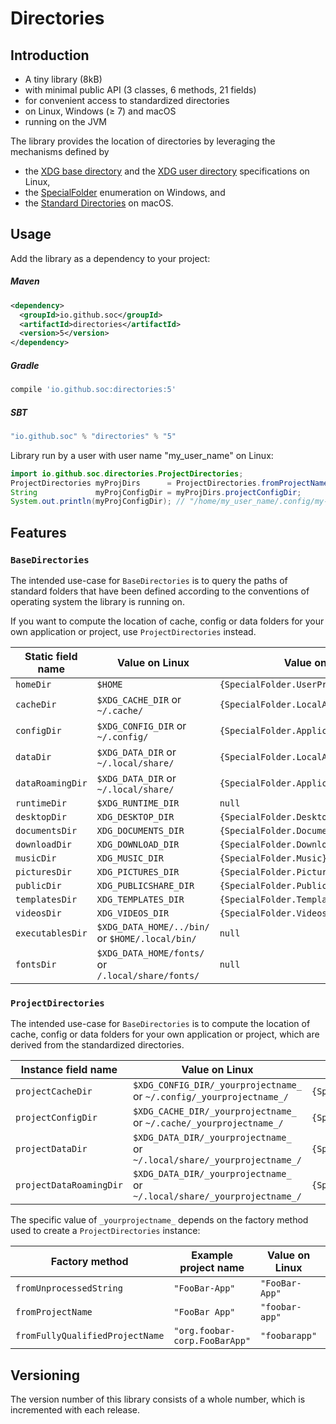 # Directories

## Introduction

- A tiny library (8kB)
- with minimal public API (3 classes, 6 methods, 21 fields)
- for convenient access to standardized directories
- on Linux, Windows (≥ 7) and macOS
- running on the JVM

The library provides the location of directories by leveraging the mechanisms defined by
- the [XDG base directory](https://standards.freedesktop.org/basedir-spec/basedir-spec-latest.html) and
  the [XDG user directory](https://www.freedesktop.org/wiki/Software/xdg-user-dirs/) specifications on Linux,
- the [SpecialFolder](https://msdn.microsoft.com/en-us/library/system.environment.specialfolder.aspx) enumeration on Windows, and
- the [Standard Directories](https://developer.apple.com/library/content/documentation/FileManagement/Conceptual/FileSystemProgrammingGuide/FileSystemOverview/FileSystemOverview.html#//apple_ref/doc/uid/TP40010672-CH2-SW6)
  on macOS.

## Usage

Add the library as a dependency to your project:

##### Maven
```xml
<dependency>
  <groupId>io.github.soc</groupId>
  <artifactId>directories</artifactId>
  <version>5</version>
</dependency>
```
##### Gradle
```groovy
compile 'io.github.soc:directories:5'
```

##### SBT
```scala
"io.github.soc" % "directories" % "5"
```


Library run by a user with user name "my_user_name" on Linux:

```java
import io.github.soc.directories.ProjectDirectories;
ProjectDirectories myProjDirs      = ProjectDirectories.fromProjectName("My Project");
String             myProjConfigDir = myProjDirs.projectConfigDir;
System.out.println(myProjConfigDir); // "/home/my_user_name/.config/my-project/"
```

## Features

### `BaseDirectories`

The intended use-case for `BaseDirectories` is to query the paths of standard folders
that have been defined according to the conventions of operating system the library is running on.

If you want to compute the location of cache, config or data folders for your own application or project, use `ProjectDirectories` instead. 

| Static field name | Value on Linux                                    | Value on Windows                              | Value on macOS                       |
| ----------------- | ------------------------------------------------- | --------------------------------------------- | ------------------------------------ |
| `homeDir`         | `$HOME`                                           | `{SpecialFolder.UserProfile}`                 | `$HOME`                              |
| `cacheDir`        | `$XDG_CACHE_DIR`  or `~/.cache/`                  | `{SpecialFolder.LocalApplicationData}/cache/` | `$HOME/Library/Caches/`              |
| `configDir`       | `$XDG_CONFIG_DIR` or `~/.config/`                 | `{SpecialFolder.ApplicationData}`             | `$HOME/Library/Preferences/`         |
| `dataDir`         | `$XDG_DATA_DIR`   or `~/.local/share/`            | `{SpecialFolder.LocalApplicationData}`        | `$HOME/Library/Application Support/` |
| `dataRoamingDir`  | `$XDG_DATA_DIR`   or `~/.local/share/`            | `{SpecialFolder.ApplicationData}`             | `$HOME/Library/Application Support/` |
| `runtimeDir`      | `$XDG_RUNTIME_DIR`                                | `null`                                        | `null`                               |
| `desktopDir`      | `XDG_DESKTOP_DIR`                                 | `{SpecialFolder.Desktop}`                     | `$HOME/Desktop/`                     |
| `documentsDir`    | `XDG_DOCUMENTS_DIR`                               | `{SpecialFolder.Documents}`                   | `$HOME/Documents/`                   |
| `downloadDir`     | `XDG_DOWNLOAD_DIR`                                | `{SpecialFolder.Downloads}`                   | `$HOME/Downloads/`                   |
| `musicDir`        | `XDG_MUSIC_DIR`                                   | `{SpecialFolder.Music}`                       | `$HOME/Music/`                       |
| `picturesDir`     | `XDG_PICTURES_DIR`                                | `{SpecialFolder.Pictures}`                    | `$HOME/Pictures/`                    |
| `publicDir`       | `XDG_PUBLICSHARE_DIR`                             | `{SpecialFolder.Public}`                      | `$HOME/Public/`                      |
| `templatesDir`    | `XDG_TEMPLATES_DIR`                               | `{SpecialFolder.Templates}`                   | `null`                               |
| `videosDir`       | `XDG_VIDEOS_DIR`                                  | `{SpecialFolder.Videos}`                      | `$HOME/Movies/`                      |
| `executablesDir`  | `$XDG_DATA_HOME/../bin/` or `$HOME/.local/bin/`   | `null`                                        | `$HOME/Applications/`                |
| `fontsDir`        | `$XDG_DATA_HOME/fonts/` or `/.local/share/fonts/` | `null`                                        | `$HOME/Library/Fonts/`               |

### `ProjectDirectories`

The intended use-case for `BaseDirectories` is to compute the location of cache, config or data folders for your own application or project,
which are derived from the standardized directories. 

| Instance field name     | Value on Linux                                                           | Value on Windows                                                | Value on macOS                                         |
| ----------------------- | ------------------------------------------------------------------------ | --------------------------------------------------------------- | ------------------------------------------------------ |
| `projectCacheDir`       | `$XDG_CONFIG_DIR/_yourprojectname_` or `~/.config/_yourprojectname_/`    | `{SpecialFolder.LocalApplicationData}/cache/_yourprojectname_/` | `$HOME/Library/Preferences/_yourprojectname_/`         |
| `projectConfigDir`      | `$XDG_CACHE_DIR/_yourprojectname_`  or `~/.cache/_yourprojectname_/`     | `{SpecialFolder.ApplicationData}/_yourprojectname_/`            | `$HOME/Library/Caches/_yourprojectname_/`              |
| `projectDataDir`        | `$XDG_DATA_DIR/_yourprojectname_` or `~/.local/share/_yourprojectname_/` | `{SpecialFolder.LocalApplicationData}/_yourprojectname_/`       | `$HOME/Library/Application Support/_yourprojectname_/` |
| `projectDataRoamingDir` | `$XDG_DATA_DIR/_yourprojectname_` or `~/.local/share/_yourprojectname_/` | `{SpecialFolder.ApplicationData}/_yourprojectname_/`            | `$HOME/Library/Application Support/_yourprojectname_/` |

The specific value of `_yourprojectname_` depends on the factory method used to create a `ProjectDirectories` instance:

| Factory method                  | Example project name          | Value on Linux | Value on Windows | Value on macOS                |
| ---------------------------     | ----------------------------- | -------------- | ---------------- | ----------------------------- |
| `fromUnprocessedString`         | `"FooBar-App"`                | `"FooBar-App"` | `"FooBar-App"`   | `"FooBar-App"`                |
| `fromProjectName`               | `"FooBar App"`                | `"foobar-app"` | `"FooBar App"`   | `"FooBar App"`                |
| `fromFullyQualifiedProjectName` | `"org.foobar-corp.FooBarApp"` | `"foobarapp"`  | `"FooBarApp"`    | `"org.foobar-corp.FooBarApp"` |

## Versioning

The version number of this library consists of a whole number, which is incremented with each release.